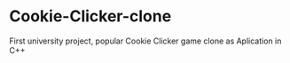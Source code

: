 # Cookie-Clicker-clone
First university project, popular Cookie Clicker game clone as Aplication in C++
